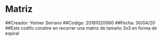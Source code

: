 # Matriz
##Creador: Yeimer Serrano
##Codigo: 20181020060
##Fecha: 30/04/20
##Este codifo constire en recorrer una matriz de tamaño 3x3 en forma de espiral
